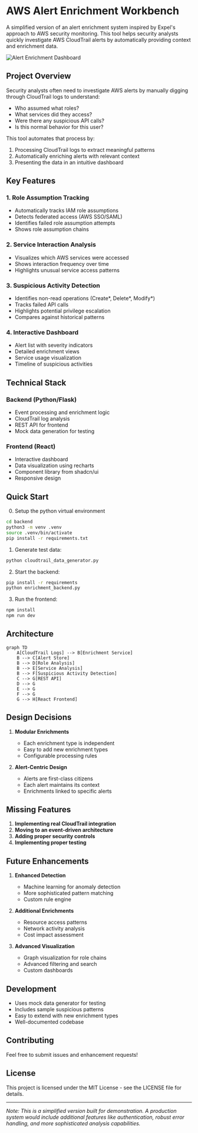 # AWS Alert Enrichment Workbench

A simplified version of an alert enrichment system inspired by Expel's approach to AWS security monitoring. This tool helps security analysts quickly investigate AWS CloudTrail alerts by automatically providing context and enrichment data.

![Alert Enrichment Dashboard](./assets/dashboard-recording.gif)

## Project Overview

Security analysts often need to investigate AWS alerts by manually digging through CloudTrail logs to understand:

- Who assumed what roles?
- What services did they access?
- Were there any suspicious API calls?
- Is this normal behavior for this user?

This tool automates that process by:

1. Processing CloudTrail logs to extract meaningful patterns
2. Automatically enriching alerts with relevant context
3. Presenting the data in an intuitive dashboard

## Key Features

### 1. Role Assumption Tracking

- Automatically tracks IAM role assumptions
- Detects federated access (AWS SSO/SAML)
- Identifies failed role assumption attempts
- Shows role assumption chains

### 2. Service Interaction Analysis

- Visualizes which AWS services were accessed
- Shows interaction frequency over time
- Highlights unusual service access patterns

### 3. Suspicious Activity Detection

- Identifies non-read operations (Create*, Delete*, Modify\*)
- Tracks failed API calls
- Highlights potential privilege escalation
- Compares against historical patterns

### 4. Interactive Dashboard

- Alert list with severity indicators
- Detailed enrichment views
- Service usage visualization
- Timeline of suspicious activities

## Technical Stack

### Backend (Python/Flask)

- Event processing and enrichment logic
- CloudTrail log analysis
- REST API for frontend
- Mock data generation for testing

### Frontend (React)

- Interactive dashboard
- Data visualization using recharts
- Component library from shadcn/ui
- Responsive design

## Quick Start

0. Setup the python virtual environment

```bash
cd backend
python3 -m venv .venv
source .venv/bin/activate
pip install -r requirements.txt
```

1. Generate test data:

```bash
python cloudtrail_data_generator.py
```

2. Start the backend:

```bash
pip install -r requirements
python enrichment_backend.py
```

3. Run the frontend:

```bash
npm install
npm run dev
```

## Architecture

```mermaid
graph TD
    A[CloudTrail Logs] --> B[Enrichment Service]
    B --> C[Alert Store]
    B --> D[Role Analysis]
    B --> E[Service Analysis]
    B --> F[Suspicious Activity Detection]
    C --> G[REST API]
    D --> G
    E --> G
    F --> G
    G --> H[React Frontend]
```

## Design Decisions

1. **Modular Enrichments**

   - Each enrichment type is independent
   - Easy to add new enrichment types
   - Configurable processing rules

2. **Alert-Centric Design**

   - Alerts are first-class citizens
   - Each alert maintains its context
   - Enrichments linked to specific alerts

## Missing Features

1. **Implementing real CloudTrail integration**
2. **Moving to an event-driven architecture**
3. **Adding proper security controls**
4. **Implementing proper testing**

## Future Enhancements

1. **Enhanced Detection**

   - Machine learning for anomaly detection
   - More sophisticated pattern matching
   - Custom rule engine

2. **Additional Enrichments**

   - Resource access patterns
   - Network activity analysis
   - Cost impact assessment

3. **Advanced Visualization**
   - Graph visualization for role chains
   - Advanced filtering and search
   - Custom dashboards

## Development

- Uses mock data generator for testing
- Includes sample suspicious patterns
- Easy to extend with new enrichment types
- Well-documented codebase

## Contributing

Feel free to submit issues and enhancement requests!

## License

This project is licensed under the MIT License - see the LICENSE file for details.

---

_Note: This is a simplified version built for demonstration. A production system would include additional features like authentication, robust error handling, and more sophisticated analysis capabilities._
